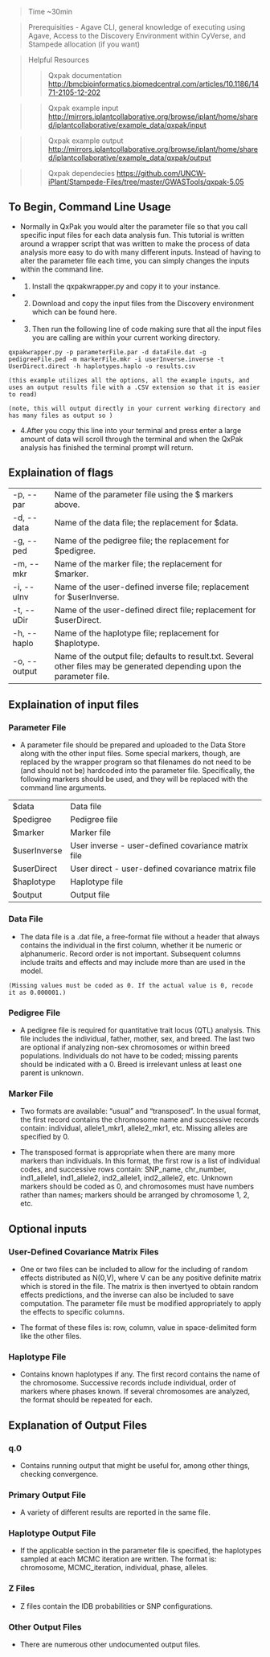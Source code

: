 >  Time ~30min

>  Prerequisities - Agave CLI, general knowledge of executing using Agave, Access to the Discovery Environment within CyVerse, and Stampede allocation (if you want)

>  Helpful Resources
>> Qxpak documentation http://bmcbioinformatics.biomedcentral.com/articles/10.1186/1471-2105-12-202

>>  Qxpak example input http://mirrors.iplantcollaborative.org/browse/iplant/home/shared/iplantcollaborative/example_data/qxpak/input

>>  Qxpak example output http://mirrors.iplantcollaborative.org/browse/iplant/home/shared/iplantcollaborative/example_data/qxpak/output

>> Qxpak dependecies https://github.com/UNCW-iPlant/Stampede-Files/tree/master/GWASTools/qxpak-5.05


## To Begin, Command Line Usage
-   Normally in QxPak you would alter the parameter file so that you call specific input files for each data analysis fun. This tutorial is written around a wrapper script that was written to make the process of data analysis more easy to do with many different inputs. Instead of having to alter the parameter file each time, you can simply changes the inputs within the command line. 
-   1. Install the qxpakwrapper.py and copy it to your instance.
-   2. Download and copy the input files from the Discovery environment which can be found here.  
-   3. Then run the following line of code making sure that all the input files you are calling are within your current working directory.

```qxpakwrapper.py -p parameterFile.par -d dataFile.dat -g pedigreeFile.ped -m markerFile.mkr -i userInverse.inverse -t UserDirect.direct -h haplotypes.haplo -o results.csv```


```(this example utilizes all the options, all the example inputs, and uses an output results file with a .CSV extension so that it is easier to read)```

```(note, this will output directly in your current working directory and has many files as output so )```

-   4.After you copy this line into your terminal and press enter a large amount of data will scroll through the terminal and when the QxPak analysis has finished the terminal prompt will return.

##  Explaination of flags
|          |                                                                                                                          |
|--------------|--------------------------------------------------------------------------------------------------------------------------|
| -p, --par    | Name of the parameter file using the $ markers above.                                                                    |
| -d, --data   | Name of the data file; the replacement for $data.                                                                        |
| -g, --ped    | Name of the pedigree file; the replacement for $pedigree.                                                                |
| -m, --mkr    | Name of the marker file; the replacement for $marker.                                                                    |
| -i, --uInv   | Name of the user-defined inverse file; replacement for $userInverse.                                                     |
| -t, --uDir   | Name of the user-defined direct file; replacement for $userDirect.                                                       |
| -h, --haplo  | Name of the haplotype file; replacement for $haplotype.                                                                  |
| -o, --output | Name of the output file; defaults to result.txt. Several other files may be generated depending upon the parameter file. |

##  Explaination of input files
### Parameter File
-   A parameter file should be prepared and uploaded to the Data Store along with the other input files. Some special markers, though, are replaced by the wrapper program so that filenames do not need to be (and should not be) hardcoded into the parameter file. Specifically, the following markers should be used, and they will be replaced with the command line arguments.

|              |                                                    |
|--------------|----------------------------------------------------|
| $data        | Data file                                          |
| $pedigree    | Pedigree file                                      |
| $marker      | Marker file                                        |
| $userInverse | User inverse - user-defined covariance matrix file |
| $userDirect  | User direct - user-defined covariance matrix file  |
| $haplotype   | Haplotype file                                     |
| $output      | Output file                                        |

### Data File
- The data file is a .dat file, a free-format file without a header that always contains the individual in the first column, whether it be numeric or alphanumeric. Record order is not important. Subsequent columns include traits and effects and may include more than are used in the model.

```
(Missing values must be coded as 0. If the actual value is 0, recode it as 0.000001.)
```

### Pedigree File
- A pedigree file is required for quantitative trait locus (QTL) analysis. This file includes the individual, father, mother, sex, and breed. The last two are optional if analyzing non-sex chromosomes or within breed populations. Individuals do not have to be coded; missing parents should be indicated with a 0. Breed is irrelevant unless at least one parent is unknown.

### Marker File
- Two formats are available: “usual” and “transposed”. In the usual format, the first record contains the chromosome name and successive records contain: individual, allele1_mkr1, allele2_mkr1, etc. Missing alleles are specified by 0.

- The transposed format is appropriate when there are many more markers than individuals. In this format, the first row is a list of individual codes, and successive rows contain: SNP_name, chr_number, ind1_allele1, ind1_allele2, ind2_allele1, ind2_allele2, etc. Unknown markers should be coded as 0, and chromosomes must have numbers rather than names; markers should be arranged by chromosome 1, 2, etc.

## Optional inputs
### User-Defined Covariance Matrix Files

- One or two files can be included to allow for the including of random effects distributed as N(0,V), where V can be any positive definite matrix which is stored in the file. The matrix is then invertyed to obtain random effects predictions, and the inverse can also be included to save computation. The parameter file must be modified appropriately to apply the effects to specific columns.

- The format of these files is: row, column, value in space-delimited form like the other files.

### Haplotype File

- Contains known haplotypes if any. The first record contains the name of the chromosome. Successive records include individual, order of markers where phases known. If several chromosomes are analyzed, the format should be repeated for each.
 
## Explanation of Output Files

### q.0

- Contains running output that might be useful for, among other things, checking convergence.

### Primary Output File

- A variety of different results are reported in the same file.

### Haplotype Output File

- If the applicable section in the parameter file is specified, the haplotypes sampled at each MCMC iteration are written. The format is: chromosome, MCMC_iteration, individual, phase, alleles.

### Z Files

- Z files contain the IDB probabilities or SNP configurations.

### Other Output Files

- There are numerous other undocumented output files.
